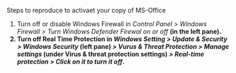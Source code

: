 Steps to reproduce to activaet your copy of MS-Office

1.  Turn off or disable Windows Firewall in <i>Control Panel > Windows Firewall > Turn Windows Defender Firewal on or off</i> <b>(in the left pane)<b>.
2.  Turn off Real Time Protection in <i>Windows Setting > Update & Security > Windows Security</i> <b>(left pane)<b> <i>> Vurus & Threat Protection > Manage settings</i> <b>(under Virus & threat protection settings)</b> <i>> Real-time protection > Click on it to turn it off</i>.
